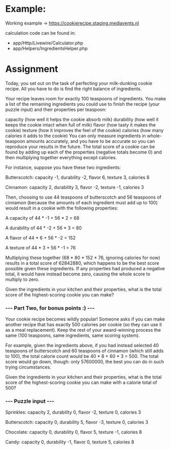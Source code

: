 # Example:
Working example ->
https://cookierecipe.staging.mediavents.nl

calculation code can be found in:
- app/Http/Livewire/Calculator.php
- app/Helpers/IngredientsHelper.php

# Assignment
Today, you set out on the task of perfecting your milk-dunking cookie recipe. All you have to do is find the right balance of ingredients.

Your recipe leaves room for exactly 100 teaspoons of ingredients. You make a list of the remaining ingredients you could use to finish the recipe (your puzzle input) and their properties per teaspoon:

capacity (how well it helps the cookie absorb milk)
durability (how well it keeps the cookie intact when full of milk)
flavor (how tasty it makes the cookie)
texture (how it improves the feel of the cookie)
calories (how many calories it adds to the cookie)
You can only measure ingredients in whole-teaspoon amounts accurately, and you have to be accurate so you can reproduce your results in the future. The total score of a cookie can be found by adding up each of the properties (negative totals become 0) and then multiplying together everything except calories.

For instance, suppose you have these two ingredients:

Butterscotch: capacity -1, durability -2, flavor 6, texture 3, calories 8

Cinnamon: capacity 2, durability 3, flavor -2, texture -1, calories 3

Then, choosing to use 44 teaspoons of butterscotch and 56 teaspoons of cinnamon (because the amounts of each ingredient must add up to 100) would result in a cookie with the following properties:

A capacity of 44 * -1 + 56 * 2 = 68

A durability of 44 * -2 + 56 * 3 = 80

A flavor of 44 * 6 + 56 * -2 = 152

A texture of 44 * 3 + 56 * -1 = 76

Multiplying these together (68 * 80 * 152 * 76, ignoring calories for now) results in a total score of 62842880, which happens to be the best score possible given these ingredients. If any properties had produced a negative total, it would have instead become zero, causing the whole score to multiply to zero.

Given the ingredients in your kitchen and their properties, what is the total score of the highest-scoring cookie you can make?


### --- Part Two, for bonus points :) ---

Your cookie recipe becomes wildly popular! Someone asks if you can make another recipe that has exactly 500 calories per cookie (so they can use it as a meal replacement). Keep the rest of your award-winning process the same (100 teaspoons, same ingredients, same scoring system).

For example, given the ingredients above, if you had instead selected 40 teaspoons of butterscotch and 60 teaspoons of cinnamon (which still adds to 100), the total calorie count would be 40 * 8 + 60 * 3 = 500. The total score would go down, though: only 57600000, the best you can do in such trying circumstances.

Given the ingredients in your kitchen and their properties, what is the total score of the highest-scoring cookie you can make with a calorie total of 500?



### --- Puzzle input ---

Sprinkles: capacity 2, durability 0, flavor -2, texture 0, calories 3

Butterscotch: capacity 0, durability 5, flavor -3, texture 0, calories 3

Chocolate: capacity 0, durability 0, flavor 5, texture -1, calories 8

Candy: capacity 0, durability -1, flavor 0, texture 5, calories 8

